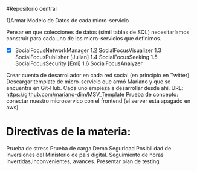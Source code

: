 #Repositorio central

1)Armar Modelo de Datos de cada micro-servicio

Pensar en que colecciones de datos (simil tablas de SQL) necesitaríamos construir para cada uno de los micro-servicios que definimos. 

-[x] SocialFocusNetworkManager
1.2 SocialFocusVisualizer
1.3 SocialFocusPublisher [Julian]
1.4 SocialFocusSeeking
1.5 SocialFocusSecurity [Emi]
1.6 SocialFocusAnalyzer

Crear cuenta de desarrollador en cada red social (en principio en Twitter).
Descargar template de micro-servicio que armó Mariano y que se encuentra en Git-Hub. Cada uno empieza a desarrollar desde ahí. URL: https://github.com/mariano-dim/MSV_Template
Prueba de concepto: conectar nuestro microservico con el frontend (el server esta apagado en aws)

# Directivas de la materia:
Prueba de stress
Prueba de carga
Demo
Seguridad
Posibilidad de inversiones del Ministerio de país digital.
Seguimiento de horas invertidas,inconvenientes, avances.
Presentar plan de testing
